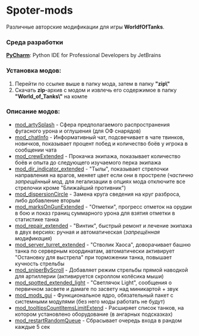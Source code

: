 ﻿# Spoter-mods
Различные авторские модификации для игры **WorldfOfTanks**.

### Среда разработки
[**PyCharm**](https://www.jetbrains.com/pycharm/): Python IDE for Professional Developers by JetBrains

### Установка модов:
1. Перейти по ссылке выше в папку мода, затем в папку **"zip\\"**
2. Скачать **zip**-архив с модом и извлечь его содержимое в папку **"World_of_Tanks\\"** на компе

### Описание модов:
* [mod_artySplash][] - Сфера предполагаемого распространения фугасного урона и оглушения (для ОФ снарядов)
* [mod_chatInfo][] - Информативный чат, подсвечивает в чате твинков, новичков, показывает процент побед и количество боёв у игрока в сообщении чата
* [mod_crewExtended][] - Прокачка экипажа, показывает количество боёв и опыта до следующего изучаемого перка экипажа
* [mod_dir_indicator_extended][] - "Тылы", показывает стрелочки направления на врагов, меняет цвет если они в простреле (*частично запрещённый мод*, для легализации в опциях мода отключите все стрелочки кроме "Ближайший противник")
* [mod_dispersionCircle][] - Замена круга сведения на круг разброса, либо добавление вторым
* [mod_marksOnGunExtended][] - "Отметки", прогресс отметок на орудии в бою и показ границ суммарного урона для взятия отметки в статистике танка
* [mod_repair_extended][] - "Винтик", быстрый ремонт и лечение экипажа в двух версиях: ручная и автоматическая (*запрещённая модификация*)
* [mod_server_turret_extended][] - "Стволик Хаоса", доворачивает башню танка по серверным координатам, автоматически активирует "Остановку для выстрела" при торможении танка, повышает кучность стрельбы
* [mod_sniperByScroll][] - Добавляет режим стрельбы прямой наводкой для артиллерии (активируется скроллом колёсика мыши)
* [mod_spotted_extended_light][] - "Светлячок Light", сообщения о первичном засвете и дамаге по засвету над миникартой + звук
* [mod_mods_gui][] - Функциональное ядро, обязательный пакет с системными модулями (без него моды работать не будут)
* [mod_tooltipsCountItemsLimitExtend][] - Расширяет список танков, на котором установлено оборудование (в ангарных подсказках)
* [mod_restartRandomQueue][] - Сбрасывает очередь входа в рандом каждые 5 сек

[mod_artySplash]:./mod_artySplash/
[mod_autoAimOptimize]:./mod_autoAimOptimize/
[mod_battleChatSwitcher]:./mod_battleChatSwitcher/
[mod_bookmarks]:./mod_bookmarks/
[mod_chatInfo]:./mod_chatInfo/
[mod_crewExtended]:./mod_crewExtended/
[mod_dir_indicator_extended]:./mod_dir_indicator_extended/
[mod_dispersionCircle]:./mod_dispersionCircle/
[mod_marksOnGunExtended]:./mod_marksOnGunExtended/
[mod_modPackInformer]:./mod_modPackInformer/
[mod_personalMissionColored]:./mod_personalMissionColored/
[mod_repair_extended]:./mod_repair_extended/
[mod_server_turret_extended]:./mod_server_turret_extended/
[mod_sniperByScroll]:./mod_sniperByScroll/
[mod_spotMarks]:./mod_spotMarks/
[mod_spotted_extended]:./mod_spotted_extended/
[mod_spotted_extended_light]:./mod_spotted_extended_light/
[mod_mods_gui]:./mod_mods_gui/
[mod_tooltipsCountItemsLimitExtend]:./mod_tooltipsCountItemsLimitExtend/
[mod_restartRandomQueue]:./mod_restartRandomQueue/
